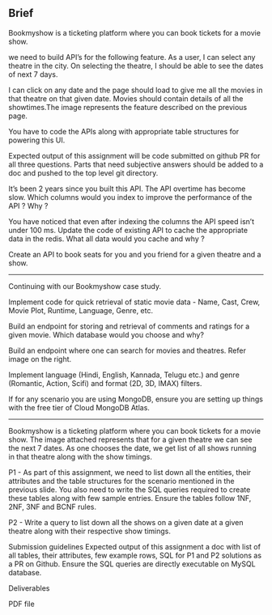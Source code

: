 ## Brief
Bookmyshow is a ticketing platform where you can book tickets for a movie show.

we need to build API’s for the following feature. As a user, I can select any theatre in the city. On selecting the theatre, I should be able to see the dates of next 7 days.

I can click on any date and the page should load to give me all the movies in that theatre on that given date. Movies should contain details of all the showtimes.The image represents the feature described on the previous page.

You have to code the APIs along with appropriate table structures for powering this UI.

Expected output of this assignment will be code submitted on github PR for all three questions. Parts that need subjective answers should be added to a doc and pushed to the top level git directory.

It’s been 2 years since you built this API. The API overtime has become slow. Which columns would you index to improve the performance of the API ? Why ?

You have noticed that even after indexing the columns the API speed isn’t under 100 ms. Update the code of existing API to cache the appropriate data in the redis. What all data would you cache and why ?

Create an API to book seats for you and you friend for a given theatre and a show.

********************************************************

Continuing with our Bookmyshow case study.

Implement code for quick retrieval of static movie data - Name, Cast, Crew, Movie Plot, Runtime, Language, Genre, etc.  

Build an endpoint for storing and retrieval of comments and ratings for a given movie. Which database would you choose and why? 

Build an endpoint where one can search for movies and theatres. Refer image on the right.  

Implement language (Hindi, English, Kannada, Telugu etc.) and genre (Romantic, Action, Scifi) and format (2D, 3D, IMAX) filters. 



If for any scenario you are using MongoDB, ensure you are setting up things with the free tier of Cloud MongoDB Atlas.

********************
Bookmyshow is a ticketing platform where you can book tickets for a movie show. The image attached represents that for a given theatre we can see the next 7 dates. As one chooses the date, we get list of all shows running in that theatre along with the show timings.

P1 - As part of this assignment, we need to list down all the entities, their attributes and the table structures for the scenario mentioned in the previous slide. You also need to write the SQL queries required to create these tables along with few sample entries. Ensure the tables follow 1NF, 2NF, 3NF and BCNF rules.

P2 - Write a query to list down all the shows on a given date at a given theatre along with their respective show timings.

Submission guidelines
Expected output of this assignment a doc with list of all tables, their attributes, few example rows, SQL for P1 and P2 solutions as a PR on Github. Ensure the SQL queries are directly executable on MySQL database.

Deliverables

PDF file